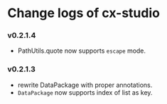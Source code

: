 # Change logs of cx-studio

### v0.2.1.4

- PathUtils.quote now supports `escape` mode.

### v0.2.1.3

- rewrite DataPackage with proper annotations.
- `DataPackage` now supports index of list as key.
